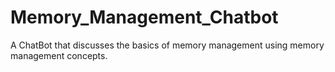 # Memory_Management_Chatbot
A ChatBot that discusses the basics of memory management using memory management concepts.
